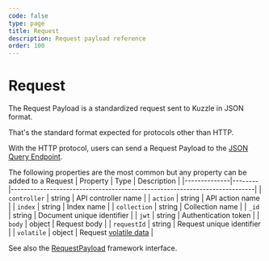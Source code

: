 ```yaml
---
code: false
type: page
title: Request
description: Request payload reference  
order: 100
---
```


# Request

The Request Payload is a standardized request sent to Kuzzle in JSON format.

That's the standard format expected for protocols other than HTTP.  

With the HTTP protocol, users can send a Request Payload to the [JSON Query Endpoint](/core/2/guides/main-concepts/1-api#json-query-endpoint).

The following properties are the most common but any property can be added to a Request
| Property     | Type   | Description                                                               |
|--------------|--------|---------------------------------------------------------------------------|
| `controller` | string | API controller name                                                       |
| `action`     | string | API action name                                                           |
| `index`      | string | Index name                                                                |
| `collection` | string | Collection name                                                           |
| `_id`        | string | Document unique identifier                                                |
| `jwt`        | string | Authentication token                                                      |
| `body`       | object | Request body                                                              |
| `requestId`  | string | Request unique identifier                                                 |
| `volatile`   | object | Request [volatile data](/core/2/guides/main-concepts/1-api#volatile-data) |

See also the [RequestPayload](/core/2/framework/types/request-payload) framework interface.

